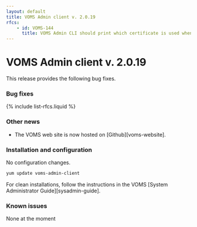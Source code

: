 ```yaml
---
layout: default
title: VOMS Admin client v. 2.0.19
rfcs:
    - id: VOMS-144
      title: VOMS Admin CLI should print which certificate is used when the verbose option is set
---
```


# VOMS Admin client v. 2.0.19 

This release provides the following bug fixes.

### Bug fixes

{% include list-rfcs.liquid %}

### Other news

* The VOMS web site is now hosted on [Github][voms-website].

### Installation and configuration

No configuration changes. 

```bash
yum update voms-admin-client 
```

For clean installations, follow the instructions in the VOMS [System Administrator Guide][sysadmin-guide].

### Known issues

None at the moment
